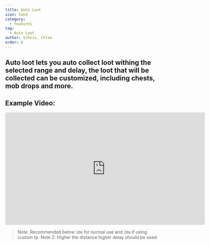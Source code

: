 ```yaml
---
title: Auto Loot
icon: hand
category:
  - Features
tag:
  - Auto Loot
author: Schvis, Chloe
order: 6
---
```


## Auto loot lets you auto collect loot withing the selected range and delay, the loot that will be collected can be customized, including chests, mob drops and more.

## Example Video:

<div class="iframe-container"><iframe width="640" height="360" src="https://www.youtube.com/embed/wUyI2XO_Z4E?list=PL5eI1Tb64p56g27qfYk7VuFTz4FK6YrKa" title="Korepi - Auto Loot" frameborder="0" allow="accelerometer; autoplay; clipboard-write; encrypted-media; gyroscope; picture-in-picture; web-share" allowfullscreen></iframe></div>

> Note: Recommended below `10m` for normal use and `20m` if using custom tp.
> Note 2: Higher the distance higher delay should be used.
